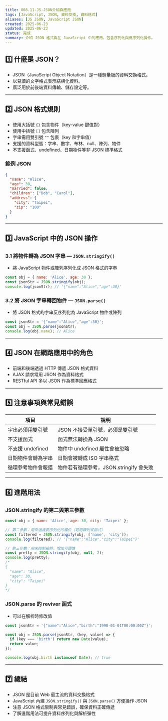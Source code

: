 ```yaml
---
title: 008.11-JS-JSON介紹與應用
tags: [JavaScript, JSON, 資料交換, 資料格式]
aliases: [JS JSON, JavaScript JSON]
created: 2025-06-23
updated: 2025-06-23
status: 完成
summary: 介紹 JSON 格式與在 JavaScript 中的應用，包含序列化與反序列化操作。
---
```


## 1️⃣ 什麼是 JSON？

- JSON（JavaScript Object Notation）是一種輕量級的資料交換格式。
- 以易讀的文字格式表示結構化資料。
- 廣泛用於前後端資料傳輸、儲存設定等。

---
## 2️⃣ JSON 格式規則

- 使用大括號 `{}` 包含物件（key-value 鍵值對）
- 使用中括號 `[]` 包含陣列
- 字串需用雙引號 `""` 包裹（key 和字串值）
- 支援的資料型態：字串、數字、布林、null、陣列、物件
- 不支援函式、undefined、日期物件等非 JSON 標準格式

### 範例 JSON

```json
{
  "name": "Alice",
  "age": 30,
  "married": false,
  "children": ["Bob", "Carol"],
  "address": {
    "city": "Taipei",
    "zip": "100"
  }
}
```


---
## 3️⃣ JavaScript 中的 JSON 操作

### 3.1 將物件轉為 JSON 字串 — `JSON.stringify()`

- 將 JavaScript 物件或陣列序列化成 JSON 格式的字串

```javascript
const obj = { name: 'Alice', age: 30 };
const jsonStr = JSON.stringify(obj);
console.log(jsonStr); // '{"name":"Alice","age":30}'
```

### 3.2 將 JSON 字串轉回物件 — `JSON.parse()`

- 將 JSON 格式的字串反序列化為 JavaScript 物件或陣列

```javascript
const jsonStr = '{"name":"Alice","age":30}';
const obj = JSON.parse(jsonStr);
console.log(obj.name); // Alice
```

---
## 4️⃣ JSON 在網路應用中的角色

- 前端和後端透過 HTTP 傳遞 JSON 格式資料
- AJAX 請求常用 JSON 作為資料格式
- RESTful API 多以 JSON 作為標準回應格式

---
## 5️⃣ 注意事項與常見錯誤

|項目|說明|
|---|---|
|字串必須用雙引號|JSON 不接受單引號，必須是雙引號|
|不支援函式|函式無法轉換為 JSON|
|不支援 undefined|物件中 undefined 屬性會被忽略|
|日期物件會轉為字串|日期會被轉成 ISO 字串格式|
|循環參考物件會報錯|物件若有循環參考，JSON.stringify 會失敗|

---
## 6️⃣ 進階用法

### JSON.stringify 的第二與第三參數

```javascript
const obj = { name: 'Alice', age: 30, city: 'Taipei' };

// 第二參數：用來過濾要序列化的欄位（可用陣列或函式）
const filtered = JSON.stringify(obj, ['name', 'city']);
console.log(filtered); // '{"name":"Alice","city":"Taipei"}'

// 第三參數：用來控制縮排，增加可讀性
const pretty = JSON.stringify(obj, null, 2);
console.log(pretty);
/*
{
  "name": "Alice",
  "age": 30,
  "city": "Taipei"
}
*/
```

### JSON.parse 的 reviver 函式

- 可以在解析時修改值

```javascript
const jsonStr = '{"name":"Alice","birth":"1990-01-01T00:00:00Z"}';

const obj = JSON.parse(jsonStr, (key, value) => {
  if (key === 'birth') return new Date(value);
  return value;
});

console.log(obj.birth instanceof Date); // true
```

---

## 7️⃣ 總結

- JSON 是目前 Web 最主流的資料交換格式
- JavaScript 內建 `JSON.stringify()` 與 `JSON.parse()` 方便操作 JSON
- 注意 JSON 格式限制與常見錯誤，確保資料正確傳遞
- 了解進階用法可提升資料序列化與解析彈性
